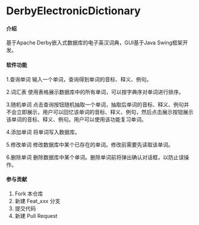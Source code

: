 # DerbyElectronicDictionary

#### 介绍
基于Apache Derby嵌入式数据库的电子英汉词典，GUI基于Java Swing框架开发。

#### 软件功能
1.查询单词
    输入一个单词，查询得到单词的音标、释义、例句。

2.词汇表
    使用表格展示数据库中的所有单词，可以按字典序对单词进行排序。

3.随机单词
    点击查询按钮随机抽取一个单词，抽取后单词的音标、释义、例句并不会立即展示，用户可以回忆该单词的音标、释义、例句，然后点击展示按钮展示该单词的音标、释义、例句。用户可以使用该功能复习单词。

4.添加单词
    将单词写入数据库。

5.修改单词
    修改数据库中某个已存在的单词。修改前需要先读取该单词。

6.删除单词
    删除数据库中某个单词。删除单词前将弹出确认对话框，以防止误操作。
 

#### 参与贡献

1.  Fork 本仓库
2.  新建 Feat_xxx 分支
3.  提交代码
4.  新建 Pull Request